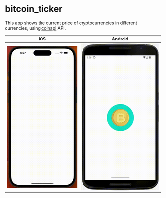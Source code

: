 # bitcoin_ticker

This app shows the current price of cryptocurrencies in different currencies, using [coinapi](https://www.coinapi.io/) API.

|iOS|Android|
|--|--|
|![iOS](/screenshots/iphone14ProMax_7.gif)|![Android](/screenshots/nexus6_7.gif)|
